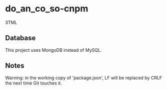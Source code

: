 # do_an_co_so-cnpm

3TML

## Database

This project uses MongoDB instead of MySQL.

## Notes

Warning: in the working copy of 'package.json', LF will be replaced by CRLF the next time Git touches it.
